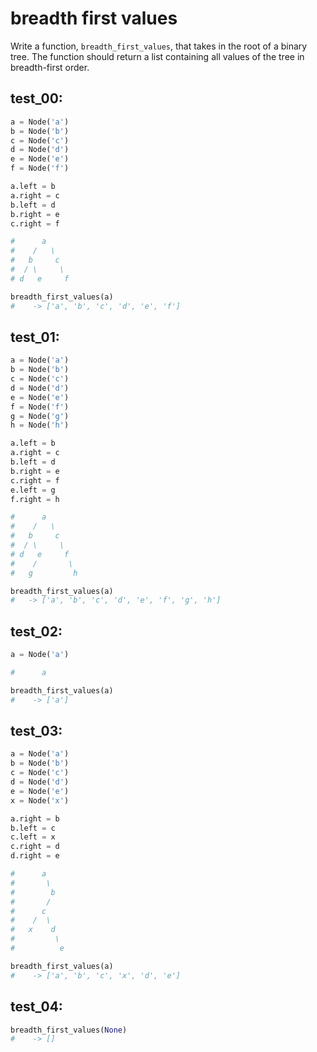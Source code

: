 # breadth first values

Write a function, `breadth_first_values`, that takes in the root of a binary tree. The function should return a list containing all values of the tree in breadth-first order.

## test_00:

```python
a = Node('a')
b = Node('b')
c = Node('c')
d = Node('d')
e = Node('e')
f = Node('f')

a.left = b
a.right = c
b.left = d
b.right = e
c.right = f

#      a
#    /   \
#   b     c
#  / \     \
# d   e     f

breadth_first_values(a) 
#    -> ['a', 'b', 'c', 'd', 'e', 'f']
```

## test_01:

```python
a = Node('a')
b = Node('b')
c = Node('c')
d = Node('d')
e = Node('e')
f = Node('f')
g = Node('g')
h = Node('h')

a.left = b
a.right = c
b.left = d
b.right = e
c.right = f
e.left = g
f.right = h

#      a
#    /   \
#   b     c
#  / \     \
# d   e     f
#    /       \
#   g         h

breadth_first_values(a) 
#   -> ['a', 'b', 'c', 'd', 'e', 'f', 'g', 'h']
```

## test_02:

```python
a = Node('a')

#      a

breadth_first_values(a) 
#    -> ['a']
```

## test_03:

```python
a = Node('a')
b = Node('b')
c = Node('c')
d = Node('d')
e = Node('e')
x = Node('x')

a.right = b
b.left = c
c.left = x
c.right = d
d.right = e

#      a
#       \
#        b
#       /
#      c
#    /  \
#   x    d
#         \
#          e

breadth_first_values(a) 
#    -> ['a', 'b', 'c', 'x', 'd', 'e']
```

## test_04:

```python
breadth_first_values(None) 
#    -> []
```
